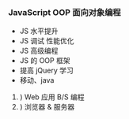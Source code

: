 ### JavaScript OOP 面向对象编程
* JS 水平提升
* JS 调试 性能优化
* JS 高级编程
* JS 的 OOP 框架
* 提高 jQuery 学习
* 移动、java

1. ) Web 应用 B/S 编程
2. ) 浏览器 & 服务器
